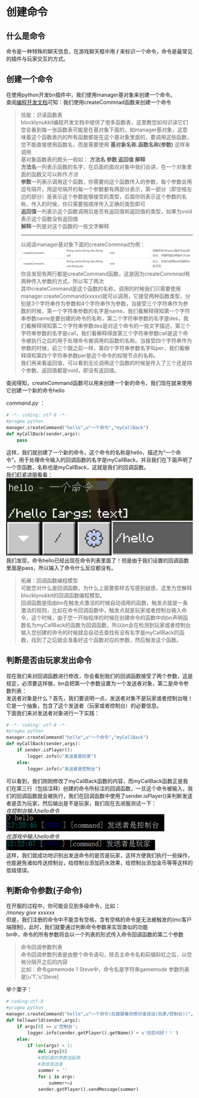 # 创建命令  
## 什么是命令  

命令是一种特殊的聊天信息，在游戏聊天框中用 **/** 来标识一个命令，命令是最常见的插件与玩家交互的方式。  

## 创建一个命令  

在使用python开发bn插件中，我们使用manager基对象来创建一个命令。  
查阅[编程开发文档](http://www.blocklynukkit.info/1723846)可知：我们使用createCommnad函数来创建一个命令  

> 技能：识读函数表  
> blocklynukkit编程开发文档中提供了很多函数表，这里教您如何识读它们  
> 您会看到每一张函数表可能是在基对象下面的，如manager基对象，这意味着这个函数表内的所有函数都是在这个基对象里面的，要调用这些函数，您不能直接使用函数名，而是需要使用 **基对象名称.函数名称(参数)** 这样来调用  
> 基对象函数表的题头一般如： **方法名 参数 返回值 解释**  
> **方法名**一列表示函数的名字，在后面的面向对象中我们会讲，在一个对象里面的函数又可以称作*方法*  
> **参数**一列表示调用这个函数，你需要向这个函数传入的参数，每个参数会用逗号隔开，用逗号隔开的每一个参数都有两部分表示，第一部分（即空格左边的部分）是表示这个参数能够接受的类型，后面你则表示这个参数的名称，传入的时候，你只需要按顺序传入正确的类型即可  
> **返回值**一列表示这个函数调用后是否有返回值和返回值的类型，如果为void表示这个函数没有返回值  
> **解释**一列是对这个函数的一些文字解释  
> 
> *******************
> 
> 以阅读manager基对象下面的createCommnad为例：  
> ![](../../../images/screenshot_1598077020977.png)  
> 你会发现有两行都是createCommand函数，这是因为createCommnad有两种传入参数的方式，所以写了两次  
> 其中createCommand是这个函数的名称，调用的时候我们只需要使用manager.createCommand(xxxxx)就可以调用，它接受两种函数类型，分别是3个字符串作为参数和4个字符串作为参数，当接受三个字符串作为参数的时候，第一个字符串参数的名字是name，我们看解释得知第一个字符串参数name是要创建的命令的名称，第二个字符串参数的名字是des，我们看解释得知第二个字符串参数des是对这个命令的一些文字描述，第三个字符串参数的名字是call，我们看解释得直第三个字符串参数call是这个命令被执行之后的用于处理命令被调用的函数的名称。当接受四个字符串作为参数的时候，前三个跟之前一样，第四个字符串参数名字叫per，我们看解释得知第四个字符串参数per是这个命令的权限节点的名称。  
> 我们再来看返回值，可以看到无论调用这个函数的时候是传入了三个还是四个参数，返回值都是void，即没有返回值。 


查阅得知，createCommand函数可以用来创建一个新的命令，我们现在就来使用它创建一个新的命令hello  

*command*.*py* ：  

```python  
# -*- coding: utf-8 -*-  
#pragma python  
manager.createCommand("hello",u"一个命令","myCallBack")  
def myCallBack(sender,args):  
    pass  
```  

这样，我们就创建了一个新的命令，这个命令的名称是hello，描述为“一个命令”，用于处理命令输入的回调函数的名字是myCallBack，并且我们在下面声明了一个空函数，名称也是myCallBack，这就是我们的回调函数。  
我们赶紧进服看看：  
![](../../../images/screenshot_1598142747796.png)  
我们发现，命令hello已经出现在命令列表里面了！但是由于我们设置的回调函数里面是pass，所以输入了命令什么反应都没有。  

> 拓展：回调函数编程模型  
> 可能您对什么是回调函数，为什么上面要那样去写感到疑惑，这里为您解释blocklynukkit的回调函数编程模型。  
> 回调函数是指由bn在触发点激活的时候自动调用的函数，触发点就是一条激活的规则，比如在命令回调函数中，触发点就是玩家或者控制台输入命令，这个时候，由于您一开始程序的时候在创建命令的函数中向bn声明函数名为myCallBack的函数为回调函数，所以bn会在检测到玩家或者控制台输入您创建的命令的时候就会自动去查找有没有名字是myCallBack的函数，找到了之后就会准备好这个函数对应的参数，然后触发这个函数。  

## 判断是否由玩家发出命令  
现在我们来对回调函数进行修改，你会看到我们的回调函数接受了两个参数，这是规定，必须要这样做，bn会把第一个参数设置为一个发送者对象，第二是命令参数列表：  
发送者对象是什么？首先，我们要说明一点，发送者对象不是玩家或者控制台哦！它是一个抽象，包含了这个发送者（玩家或者控制台）的必要信息。  
下面我们来对发送者对象进行一下实践：  

```python  
# -*- coding: utf-8 -*-  
#pragma python  
manager.createCommand("hello",u"一个命令","myCallBack")  
def myCallBack(sender,args):  
    if sender.isPlayer():  
        logger.info(u"发送者是玩家")  
    else:  
        logger.info(u"发送者是控制台")  
```  

可以看到，我们刚刚修改了myCallBack函数的内容，而myCallBack函数正是我们在第三行（包括注释）创建的命令所标注的回调函数，一旦这个命令被输入，我们的回调函数就会被执行，我们在回调函数中使用了sender.isPlayer()来判断发送者是否为玩家，然后输出是不是玩家，我们现在去进服测试一下：  
*在控制台输入hello命令*  
![](../../../images/screenshot_1598156455562.png)  
*在游戏中输入hello命令*  
![](../../../images/screenshot_1598156548041.png)  
这样，我们就成功地识别出发送命令的是否是玩家，这样方便我们执行一些操作，也能避免诸如传送控制台，给控制台添加药水效果，给控制台添加金币等等这样的低级错误。  
## 判断命令参数(子命令)  
在开服的过程中，你可能会见到多级命令，比如：  
*/money give xxxxxx*  
但是，我们注册的命令中不能含有空格，含有空格的命令是无法被触发的(mc客户端限制)，此时，我们就要通过判断命令参数来实现类似的功能  
bn中，命令的所有参数将会以一个列表的形式传入命令回调函数的第二个参数  

> 命令回调参数列表  
> 命令回调参数列表是由整个命令语句，除去主命令名和前缀斜杠之后，以空格分隔开之后的内容  
> 比如：命令gamemode 1 Steve中，命令名是字符串gamemode 参数列表是[u'1','u'Steve] 

举个栗子：  
```python  
# coding:utf-8  
#pragma python  
manager.createCommand("hello",u"一个命令(后面跟着你想对谁说话(玩家/控制台))","helloworld")  
def helloworld(sender,args):  
    if args[0] == u'控制台':  
        logger.info(sender.getPlayer().getName() + u'向您问好！！')  
    else:  
        if len(args) > 1:  
            del args[0]  
            #把后面的参数连起来  
            #发给发送者  
            summer = ''  
            for i in args:  
                summer+=i  
            sender.getPlayer().sendMessage(summer)  
```